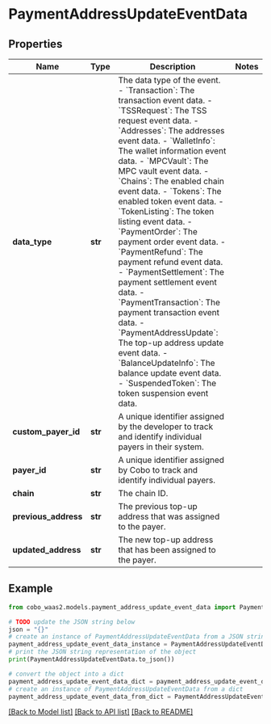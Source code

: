 # PaymentAddressUpdateEventData


## Properties

Name | Type | Description | Notes
------------ | ------------- | ------------- | -------------
**data_type** | **str** |  The data type of the event. - &#x60;Transaction&#x60;: The transaction event data. - &#x60;TSSRequest&#x60;: The TSS request event data. - &#x60;Addresses&#x60;: The addresses event data. - &#x60;WalletInfo&#x60;: The wallet information event data. - &#x60;MPCVault&#x60;: The MPC vault event data. - &#x60;Chains&#x60;: The enabled chain event data. - &#x60;Tokens&#x60;: The enabled token event data. - &#x60;TokenListing&#x60;: The token listing event data.        - &#x60;PaymentOrder&#x60;: The payment order event data. - &#x60;PaymentRefund&#x60;: The payment refund event data. - &#x60;PaymentSettlement&#x60;: The payment settlement event data. - &#x60;PaymentTransaction&#x60;: The payment transaction event data. - &#x60;PaymentAddressUpdate&#x60;: The top-up address update event data. - &#x60;BalanceUpdateInfo&#x60;: The balance update event data. - &#x60;SuspendedToken&#x60;: The token suspension event data. | 
**custom_payer_id** | **str** | A unique identifier assigned by the developer to track and identify individual payers in their system. | 
**payer_id** | **str** | A unique identifier assigned by Cobo to track and identify individual payers. | 
**chain** | **str** | The chain ID. | 
**previous_address** | **str** | The previous top-up address that was assigned to the payer. | 
**updated_address** | **str** | The new top-up address that has been assigned to the payer. | 

## Example

```python
from cobo_waas2.models.payment_address_update_event_data import PaymentAddressUpdateEventData

# TODO update the JSON string below
json = "{}"
# create an instance of PaymentAddressUpdateEventData from a JSON string
payment_address_update_event_data_instance = PaymentAddressUpdateEventData.from_json(json)
# print the JSON string representation of the object
print(PaymentAddressUpdateEventData.to_json())

# convert the object into a dict
payment_address_update_event_data_dict = payment_address_update_event_data_instance.to_dict()
# create an instance of PaymentAddressUpdateEventData from a dict
payment_address_update_event_data_from_dict = PaymentAddressUpdateEventData.from_dict(payment_address_update_event_data_dict)
```
[[Back to Model list]](../README.md#documentation-for-models) [[Back to API list]](../README.md#documentation-for-api-endpoints) [[Back to README]](../README.md)


